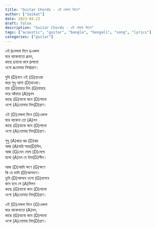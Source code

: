 ```yaml
---
title: "Guitar Chords - এই মেঘলা দিনেে"
author: ["Saikat"]
date: 2023-04-22
draft: false
description: "Guitar Chords - এই মেঘলা দিনেে"
tags: ["acoustic", "guitar", "bangla", "bengali", "song", "lyrics"]
categories: ["guitar"]
---
```

এই `D`মেঘলা দিনে `G`একলা\
ঘরে থাকেনাতো `A`মন,\
কাছে `G`যাবো কবে `D`পাবো\
ওগো `A`তোমার নিম`D`ন্ত্রণ।

যুথি (D)বনে ওই (G)হাওয়া\
করে শুধু আসা (D)যাওয়া।\
হায় (D)হায়রে দিন (G)যায়রে\
ভরে আঁধারে (A)ভুবন\
কাছে (G)যাবো কবে (D)পাবো\
ওগো (A)তোমার নিম(D)ন্ত্রণ।

এই (D)মেঘলা দিনে (G)একলা\
ঘরে থাকেনা তো (A)মন\
কাছে (G)যাবো কবে (D)পাবো\
ওগো (A)তোমার নিম(D)ন্ত্রণ।

শুধু (A)ঝরে ঝর (D)ঝর\
আজ (A)বারি সারা(D)দিন,\
আজ (G)যেন মেঘে (D)মেঘে\
হলো (A)মন যে উদা(D)সীন।

আজ (D)আমি ক্ষণে (G)ক্ষণে\
কি যে ভাবি (D)আনমনে।\
তুমি (D)আসবে ওগো (G)হাসবে\
কবে হবে সে (A)মিলন\
কাছে (G)যাবো কবে (D)পাবো\
ওগো (A)তোমার নিম(D)ন্ত্রণ।

এই (D)মেঘলা দিনে (G)একলা\
ঘরে থাকেনাতো (A)মন,\
কাছে (G)যাবো কবে (D)পাবো\
ওগো (A)তোমার নিম(D)ন্ত্রণ।
